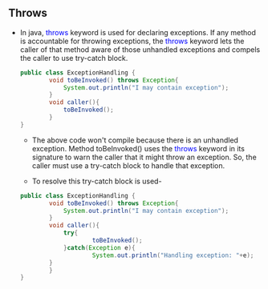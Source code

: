 ## Throws

* In java, <span style="color:blue">throws</span> keyword is used for declaring exceptions. If any method is accountable for throwing exceptions, the <span style="color:blue">throws</span> keyword lets the caller of that method aware of those unhandled exceptions and compels the caller to use try-catch block.


	```Java
	public class ExceptionHandling {
    		void toBeInvoked() throws Exception{
        		System.out.println("I may contain exception");
    		}
    		void caller(){
        		toBeInvoked();
    		}
	}
	```

	* The above code won't compile because there is an unhandled exception. Method toBeInvoked() uses the <span style="color:blue">throws</span> keyword in its signature to warn the caller that it might throw an exception. So, the caller must use a try-catch block to handle that exception.

     
	* To resolve this try-catch block is used-

	```Java
	public class ExceptionHandling {
    		void toBeInvoked() throws Exception{
        		System.out.println("I may contain exception");
    		}
    		void caller(){
        		try{
            			toBeInvoked();
        		}catch(Exception e){
            			System.out.println("Handling exception: "+e);
			}
    		}
	}
	```
